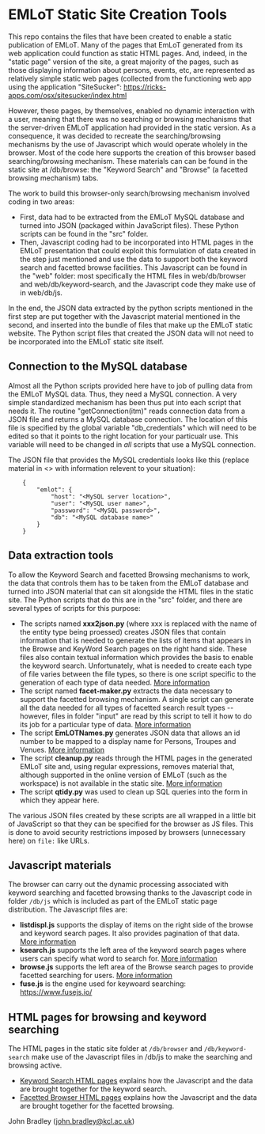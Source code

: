# EMLoT Static Site Creation Tools
This repo contains the files that have been created to enable a static publication of EMLoT.  Many of the pages that EmLoT generated from its web application could function as static HTML pages.  And, indeed, in the "static page" version of the site, a great majority of the pages, such as those displaying information about persons, events, etc, are represented as relatively simple static web pages (collected from the functioning web app using the application "SiteSucker": https://ricks-apps.com/osx/sitesucker/index.html

However, these pages, by themselves, enabled no dynamic interaction with a user, meaning that there was no searching or browsing mechanisms that the server-driven EMLoT application had provided in the static version. As a consequence, it was decided to recreate the searching/browsing mechanisms by the use of Javascript which would operate wholely in the browser.  Most of the code here supports the creation of this browser based searching/browsing mechanism.  These materials can can be found in the static site at /db/browse: the "Keyword Search" and "Browse" (a facetted browsing mechanism) tabs.

The work to build this browser-only search/browsing mechanism involved coding in two areas:
* First, data had to be extracted from the EMLoT MySQL database and turned into JSON (packaged within JavaScript files). These Python scripts can be found in the "src" folder.
* Then, Javascript coding had to be incorporated into HTML pages in the EMLoT presentation that could exploit this formulation of data created in the step just mentioned and use the data to support both the keyword search and facetted browse facilities. This Javascript can be found in the "web" folder: most specifically the HTML files in web/db/browser and web/db/keyword-search, and the Javascript code they make use of in web/db/js.

In the end, the JSON data extracted by the python scripts mentioned in the first step are put together with the Javascript material mentioned in the second, and inserted into the bundle of files that make up the EMLoT static website.  The Python script files that created the JSON data will not need to be incorporated into the EMLoT static site itself.

## Connection to the MySQL database
Almost all the Python scripts provided here have to job of pulling data from the EMLoT MySQL data.  Thus, they need a MySQL connection. A very simple standardized mechanism has been thus put into each script that needs it.  The routine "getConnection(itm)" reads connection data from a JSON file and returns a MySQL database connection. The location of this file is specified by the global variable "db_credentials" which will need to be edited so that it points to the right location for your particualr use.  This variable will need to be changed in *all* scripts that use a MySQL connection.

The JSON file that provides the MySQL credentials looks like this (replace material in <> with information relevent to your situation):
```
    {  
        "emlot": {  
            "host": "<MySQL server location>",  
            "user": "<MySQL user name>",  
            "password": "<MySQL password>",  
            "db": "<MySQL database name>"  
        }  
    }
```

## Data extraction tools
To allow the Keyword Search and facetted Browsing mechanisms to work, the data that controls them has to be taken from the EMLoT database and turned into JSON material that can sit alongside the HTML files in the static site.  The Python scripts that do this are in the "src" folder, and there are several types of scripts for this purpose:
* The scripts named **xxx2json.py** (where xxx is replaced with the name of the entity type being proessed) creates JSON files that contain information that is needed to generate the lists of items that appears in the Browse and KeyWord Search pages on the right hand side.  These files also contain textual information which provides the basis to enable the keyword search.  Unfortunately, what is needed to create each type of file varies between the file types, so there is one script specific to the generation of each type of data needed. [More information](./xxx2json-py.md)
* The script named **facet-maker.py** extracts the data necessary to support the facetted browsing mechanism. A single script can generate all the data needed for all types of facetted search result types -- however, files in folder "input" are read by this script to tell it how to do its job for a particular type of data. [More information](./facet-maker-py.md)
* The script **EmLOTNames.py** generates JSON data that allows an id number to be mapped to a display name for Persons, Troupes and Venues. [More information](./EMLOTNames-py.md)
* The script **cleanup.py** reads through the HTML pages in the generated EMLoT site and, using regular expressions, removes material that, although supported in the online version of EMLoT (such as the workspace) is not available in the static site.  [More information](./cleanup-py.md)
* The script **qtidy.py** was used to clean up SQL queries into the form in which they appear here.

The various JSON files created by these scripts are all wrapped in a little bit of JavaScript so that they can be specified for the browser as JS files.  This is done to avoid security restrictions imposed by browsers (unnecessary here) on `file:` like URLs.

## Javascript materials
The browser can carry out the dynamic processing associated with keyword searching and facetted browsing thanks to the Javascript code in folder `/db/js` which is included as part of the EMLoT static page distribution.  The Javascript files are:

* **listdispl.js** supports the display of items on the right side of the browse and keyword search pages.  It also provides pagination of that data. [More information](./listdispl-js.md)
* **ksearch.js** supports the left area of the keyword search pages where users can specify what word to search for. [More information](./ksearch-js.md)
* **browse.js** supports the left area of the Browse search pages to provide facetted searching for users. [More information](./browse-js.md)
* **fuse.js** is the engine used for keywoard searching: https://www.fusejs.io/

## HTML pages for browsing and keyword searching

The HTML pages in the static site folder at `/db/browser` and `/db/keyword-search` make use of the Javascript files in /db/js to make the searching and browsing active.

* [Keyword Search HTML pages](keyword-search-html.md) explains how the Javascript and the data are brought together for the keyword search.
* [Facetted Browser HTML pages](browser-html.md) explains how the Javascript and the data are brought together for the facetted browsing.

John Bradley (john.bradley@kcl.ac.uk)
